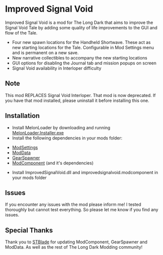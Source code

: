 # Improved Signal Void

Improved Signal Void is a mod for The Long Dark that aims to improve the Signal Void Tale by adding some quality of life improvements to the GUI and flow of the Tale. 

* Four new spawn locations for the Handheld Shortwave. These act as new starting locations for the Tale. Configurable in Mod Settings menu and is permanent on a new save.
* New narrative collectibles to accompany the new starting locations
* GUI options for disabling the Journal tab and mission popups on screen
* Signal Void availability in Interloper difficulty

## Note

This mod REPLACES Signal Void Interloper. That mod is now deprecated. If you have that mod installed, please uninstall it before installing this one. 

## Installation

* Install MelonLoader by downloading and running [MelonLoader.Installer.exe](https://github.com/HerpDerpinstine/MelonLoader/releases/latest/download/MelonLoader.Installer.exe)
* Install the following dependencies in your mods folder: 

- [ModSettings](https://github.com/zeobviouslyfakeacc/ModSettings/releases/latest)
- [ModData](https://github.com/dommrogers/ModData/releases/latest)
- [GearSpawner](https://github.com/dommrogers/GearSpawner/releases/latest)
- [ModComponent](https://github.com/dommrogers/ModComponent/releases/latest) (and it's dependencies)

* Install ImprovedSignalVoid.dll and improvedsignalvoid.modcomponent in your mods folder

## Issues

If you encounter any issues with the mod please inform me! I tested thoroughly but cannot test everything. So please let me know if you find any issues.

## Special Thanks

Thank you to [STBlade](https://github.com/dommrogers) for updating ModComponent, GearSpawner and ModData. As well as the rest
of The Long Dark Modding community!


